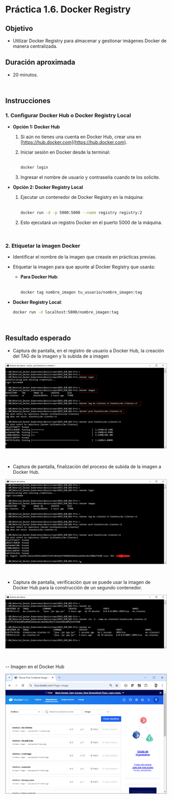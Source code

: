 # Práctica 1.6. Docker Registry

## Objetivo
- Utilizar Docker Registry para almacenar y gestionar imágenes Docker de manera centralizada.


## Duración aproximada

- 20 minutos.

<br/>

## Instrucciones


### 1. Configurar Docker Hub o Docker Registry Local

   - **Opción 1: Docker Hub**
     1. Si aún no tienes una cuenta en Docker Hub, crear una en [https://hub.docker.com](https://hub.docker.com).


     2. Iniciar sesión en Docker desde la terminal:
        ```bash

        docker login
        ```

     3. Ingresar el nombre de usuario y contraseña cuando te los solicite.

   - **Opción 2: Docker Registry Local**
     1. Ejecutar un contenedor de Docker Registry en la máquina:
        ```bash

        docker run -d -p 5000:5000 --name registry registry:2
        ```

     2. Esto ejecutará un registro Docker en el puerto 5000 de la máquina.


<br/>


### 2. Etiquetar la imagen Docker

   - Identificar el nombre de la imagen que creaste en prácticas previas.

   - Etiquetar la imagen para que apunte al Docker Registry que usarás:

     - **Para Docker Hub**:
       ```bash

       docker tag nombre_imagen tu_usuario/nombre_imagen:tag
       ```

   - **Docker Registry Local**:

     ```bash
     docker run -d localhost:5000/nombre_imagen:tag
     ```


<br/>



## Resultado esperado


- Captura de pantalla, en el registro de usuario a Docker Hub, la creación del TAG de la imagen y ls subida de a imagen


![docker login ...](../images/u1_6_1.png)


<br/>


- Captura de pantalla, finalización del proceso de subida de la imagen a Docker Hub.


![docker](../images/u1_6_2.png)


<br/>


- Captura de pantalla, verificación que se puede usar la imagen de Docker Hub para la construcción de un segundo contenedor.


![docker](../images/u1_6_3.png)


<br/>


-- Imagen en el Docker Hub


![docker](../images/u1_6_4.png)
